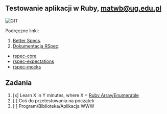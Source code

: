 ## Testowanie aplikacji w Ruby, matwb@ug.edu.pl

![GIT](images/github_in_case_of_fire.jpg)

Podręczne linki:

1. [Better Specs](http://betterspecs.org/).
1. [Dokumentacja RSpec](http://rspec.info/):
  - [rspec-core](https://github.com/rspec/rspec-core)
  - [rspec-expectations](https://github.com/rspec/rspec-expectations)
  - [rspec-mocks](https://github.com/rspec/rspec-mocks)


## Zadania

1. [x] Learn X in Y minutes, where X = [Ruby Array/Enumerable](https://github.com/mkrakowiak/rspec-template/blob/master/ruby.md)
2. [ ] Coś do przetestowania na początek
3. [ ] Program/Biblioteka/Aplikacja WWW
